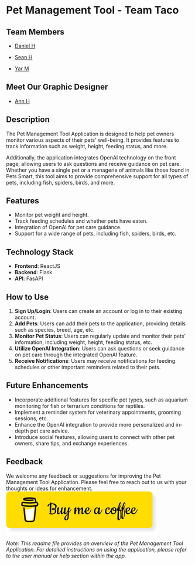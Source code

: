 # Pet Management Tool - Team Taco

## Team Members
- [Daniel H](https://github.com/dh0169)

- [Sean H](https://github.com/ShangchenHsieh)

- [Yar M](https://github.com/khmorad)

## Meet Our Graphic Designer

- [Ann H]()


## Description
The Pet Management Tool Application is designed to help pet owners monitor various aspects of their pets' well-being. It provides features to track information such as weight, height, feeding status, and more. 

Additionally, the application integrates OpenAI technology on the front page, allowing users to ask questions and receive guidance on pet care. Whether you have a single pet or a menagerie of animals like those found in Pets Smart, this tool aims to provide comprehensive support for all types of pets, including fish, spiders, birds, and more.

## Features
- Monitor pet weight and height.
- Track feeding schedules and whether pets have eaten.
- Integration of OpenAI for pet care guidance.
- Support for a wide range of pets, including fish, spiders, birds, etc.

## Technology Stack
- **Frontend**: ReactJS
- **Backend**: Flask
- **API**: FasAPI

## How to Use
1. **Sign Up/Login**: Users can create an account or log in to their existing account.
2. **Add Pets**: Users can add their pets to the application, providing details such as species, breed, age, etc.
3. **Monitor Pet Status**: Users can regularly update and monitor their pets' information, including weight, height, feeding status, etc.
4. **Utilize OpenAI Integration**: Users can ask questions or seek guidance on pet care through the integrated OpenAI feature.
5. **Receive Notifications**: Users may receive notifications for feeding schedules or other important reminders related to their pets.

## Future Enhancements
- Incorporate additional features for specific pet types, such as aquarium monitoring for fish or terrarium conditions for reptiles.
- Implement a reminder system for veterinary appointments, grooming sessions, etc.
- Enhance the OpenAI integration to provide more personalized and in-depth pet care advice.
- Introduce social features, allowing users to connect with other pet owners, share tips, and exchange experiences.

## Feedback
We welcome any feedback or suggestions for improving the Pet Management Tool Application. Please feel free to reach out to us with your thoughts or ideas for enhancement.
[![Button](./public_assets/bmc.jpg)](https://www.paypal.com/paypalme/buyseanacoffee)


*Note: This readme file provides an overview of the Pet Management Tool Application. For detailed instructions on using the application, please refer to the user manual or help section within the app.*



